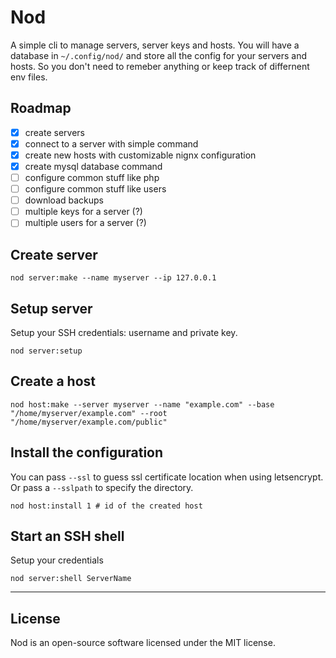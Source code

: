 # Nod
A simple cli to manage servers, server keys and hosts. You will have a database in `~/.config/nod/` and store all the config for your servers and hosts. So you don't need to remeber anything or keep track of differnent env files.

## Roadmap

- [x] create servers 
- [x] connect to a server with simple command
- [x] create new hosts with customizable nignx configuration
- [x] create mysql database command
- [ ] configure common stuff like php
- [ ] configure common stuff like users
- [ ] download backups
- [ ] multiple keys for a server (?)
- [ ] multiple users for a server (?)

## Create server
```
nod server:make --name myserver --ip 127.0.0.1
```

## Setup server
Setup your SSH credentials: username and private key. 
```
nod server:setup
```

## Create a host
```
nod host:make --server myserver --name "example.com" --base "/home/myserver/example.com" --root "/home/myserver/example.com/public"
```

## Install the configuration
You can pass `--ssl` to guess ssl certificate location when using letsencrypt. Or pass a `--sslpath` to specify the directory.
```
nod host:install 1 # id of the created host
```
## Start an SSH shell 
Setup your credentials
```
nod server:shell ServerName
```

------

## License

Nod is an open-source software licensed under the MIT license.
